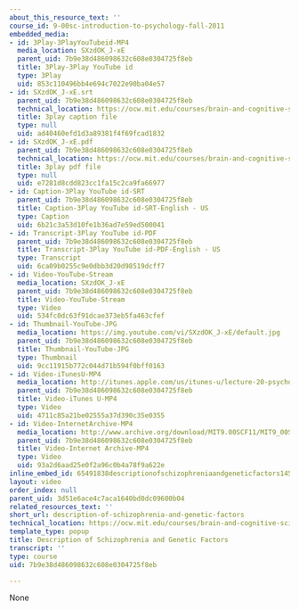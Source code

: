 ```yaml
---
about_this_resource_text: ''
course_id: 9-00sc-introduction-to-psychology-fall-2011
embedded_media:
- id: 3Play-3PlayYouTubeid-MP4
  media_location: SXzdOK_J-xE
  parent_uid: 7b9e38d486098632c608e0304725f8eb
  title: 3Play-3Play YouTube id
  type: 3Play
  uid: 853c110496bb4e694c7022e90ba04e57
- id: SXzdOK_J-xE.srt
  parent_uid: 7b9e38d486098632c608e0304725f8eb
  technical_location: https://ocw.mit.edu/courses/brain-and-cognitive-sciences/9-00sc-introduction-to-psychology-fall-2011/psychopathology-i/description-of-schizophrenia-and-genetic-factors/SXzdOK_J-xE.srt
  title: 3play caption file
  type: null
  uid: ad40460efd1d3a89381f4f69fcad1832
- id: SXzdOK_J-xE.pdf
  parent_uid: 7b9e38d486098632c608e0304725f8eb
  technical_location: https://ocw.mit.edu/courses/brain-and-cognitive-sciences/9-00sc-introduction-to-psychology-fall-2011/psychopathology-i/description-of-schizophrenia-and-genetic-factors/SXzdOK_J-xE.pdf
  title: 3play pdf file
  type: null
  uid: e7281d8cdd823cc1fa15c2ca9fa66977
- id: Caption-3Play YouTube id-SRT
  parent_uid: 7b9e38d486098632c608e0304725f8eb
  title: Caption-3Play YouTube id-SRT-English - US
  type: Caption
  uid: 6b21c3a53d10fe1b36ad7e59ed500041
- id: Transcript-3Play YouTube id-PDF
  parent_uid: 7b9e38d486098632c608e0304725f8eb
  title: Transcript-3Play YouTube id-PDF-English - US
  type: Transcript
  uid: 6ca09b0255c9e0dbb3d20d98519dcff7
- id: Video-YouTube-Stream
  media_location: SXzdOK_J-xE
  parent_uid: 7b9e38d486098632c608e0304725f8eb
  title: Video-YouTube-Stream
  type: Video
  uid: 534fc0dc63f91dcae373eb5fa463cfef
- id: Thumbnail-YouTube-JPG
  media_location: https://img.youtube.com/vi/SXzdOK_J-xE/default.jpg
  parent_uid: 7b9e38d486098632c608e0304725f8eb
  title: Thumbnail-YouTube-JPG
  type: Thumbnail
  uid: 9cc11915b772c044d71b594f0bff0163
- id: Video-iTunesU-MP4
  media_location: http://itunes.apple.com/us/itunes-u/lecture-20-psychopathology-i/id501335817?i=112593499
  parent_uid: 7b9e38d486098632c608e0304725f8eb
  title: Video-iTunes U-MP4
  type: Video
  uid: 4711c85a21be02555a37d390c35e0355
- id: Video-InternetArchive-MP4
  media_location: http://www.archive.org/download/MIT9.00SCF11/MIT9_00SCF11_lec20_300k.mp4
  parent_uid: 7b9e38d486098632c608e0304725f8eb
  title: Video-Internet Archive-MP4
  type: Video
  uid: 93a2d6aad25e0f2a96c0b4a78f9a622e
inline_embed_id: 65491838descriptionofschizophreniaandgeneticfactors14502999
layout: video
order_index: null
parent_uid: 3d51e6ace4c7aca1640bd0dc09600b04
related_resources_text: ''
short_url: description-of-schizophrenia-and-genetic-factors
technical_location: https://ocw.mit.edu/courses/brain-and-cognitive-sciences/9-00sc-introduction-to-psychology-fall-2011/psychopathology-i/description-of-schizophrenia-and-genetic-factors
template_type: popup
title: Description of Schizophrenia and Genetic Factors
transcript: ''
type: course
uid: 7b9e38d486098632c608e0304725f8eb

---
```

None